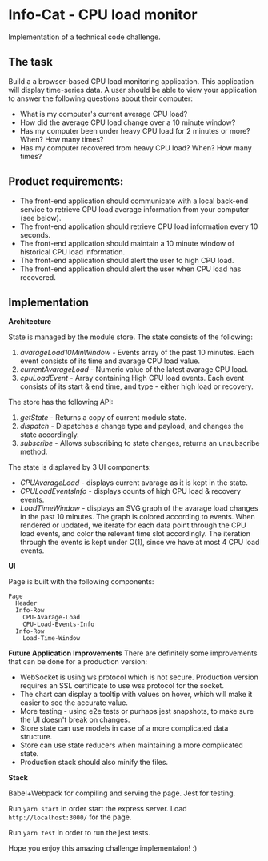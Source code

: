 # Info-Cat - CPU load monitor
Implementation of a technical code challenge.

## The task
Build a a browser-based CPU load monitoring application. This application will display time-series data.
A user should be able to view your application to answer the following questions about their computer:

- What is my computer's current average CPU load?
- How did the average CPU load change over a 10 minute window?
- Has my computer been under heavy CPU load for 2 minutes or more? When? How many times?
- Has my computer recovered from heavy CPU load? When? How many times?

## Product requirements:

- The front-end application should communicate with a local back-end service to retrieve CPU load average information from your computer (see below).
- The front-end application should retrieve CPU load information every 10 seconds.
- The front-end application should maintain a 10 minute window of historical CPU load information.
- The front-end application should alert the user to high CPU load.
- The front-end application should alert the user when CPU load has recovered.

## Implementation
**Architecture**

State is managed by the module store. The state consists of the following:
1. _avarageLoad10MinWindow_ - Events array of the past 10 minutes. Each event consists of its time and avarage CPU load value.
2. _currentAvarageLoad_ - Numeric value of the latest avarage CPU load.
3. _cpuLoadEvent_ - Array containing High CPU load events. Each event consists of its start & end time, and type - either high load or recovery.


The store has the following API:
1. _getState_ - Returns a copy of current module state.
2. _dispatch_ - Dispatches a change type and payload, and changes the state accordingly.
1. _subscribe_ - Allows subscribing to state changes, returns an unsubscribe method.


The state is displayed by 3 UI components:
- _CPUAvarageLoad_ - displays current avarage as it is kept in the state.
- _CPULoadEventsInfo_ - displays counts of high CPU load & recovery events.
- _LoadTimeWindow_ - displays an SVG graph of the avarage load changes in the past 10 minutes. The graph is colored according to events. When rendered or updated, we iterate for each data point through the CPU load events, and color the relevant time slot accordingly. The iteration through the events is kept under O(1), since we have at most 4 CPU load events.


**UI**

Page is built with the following components:
```
Page
  Header
  Info-Row
    CPU-Avarage-Load
    CPU-Load-Events-Info
  Info-Row
    Load-Time-Window
```

**Future Application Improvements**
There are definitely some improvements that can be done for a production version:
- WebSocket is using ws protocol which is not secure. Production version requires an SSL certificate to use wss protocol for the socket.
- The chart can display a tooltip with values on hover, which will make it easier to see the accurate value.
- More testing - using e2e tests or purhaps jest snapshots, to make sure the UI doesn't break on changes.
- Store state can use models in case of a more complicated data structure.
- Store can use state reducers when maintaining a more complicated state.
- Production stack should also minify the files.


**Stack**

Babel+Webpack for compiling and serving the page.
Jest for testing.
    

Run `yarn start` in order start the express server. Load `http://localhost:3000/` for the page.

Run `yarn test` in order to run the jest tests.


Hope you enjoy this amazing challenge implementaion! :)
